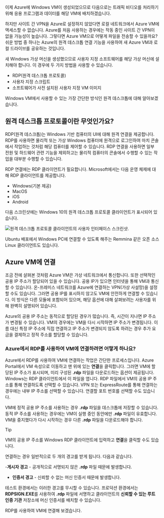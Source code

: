 이제 Azure에 Windows VM이 생성되었으므로 다음으로는 트래픽 비디오를 처리하기 위해 응용 프로그램과 데이터를 해당 VM에 배치하겠습니다. 

하지만 사이트 간 VPN을 Azure로 설정하지 않았다면 로컬 네트워크에서 Azure VM에 액세스할 수 없습니다. Azure를 처음 사용하는 경우에는 작동 중인 사이트 간 VPN이 없을 가능성이 높습니다. 그렇다면 Azure VM으로 어떻게 파일을 전송할 수 있을까요? 쉬운 방법 중 하나는 Azure의 원격 데스크톱 연결 기능을 사용하여 새 Azure VM과 로컬 드라이브를 공유하는 것입니다.

새 Windows 가상 머신을 생성했으므로 사용자 지정 소프트웨어를 해당 가상 머신에 설치해야 합니다. 이 경우에 두 가지 방법을 사용할 수 있습니다.

- RDP(원격 데스크톱 프로토콜)
- 사용자 지정 스크립트
- 소프트웨어가 사전 설치된 사용자 지정 VM 이미지

Windows VM에서 사용할 수 있는 가장 간단한 방식인 원격 데스크톱에 대해 알아보겠습니다.

## <a name="what-is-the-remote-desktop-protocol"></a>원격 데스크톱 프로토콜이란 무엇인가요?

RDP(원격 데스크톱)는 Windows 기반 컴퓨터의 UI에 대해 원격 연결을 제공합니다. RDP를 사용하면 물리적 또는 가상 Windows 컴퓨터에 원격으로 로그인하여 마치 콘솔에서 작업하는 것처럼 해당 컴퓨터를 제어할 수 있습니다. RDP 연결을 사용하면 일부 전원 및 하드웨어 관련 기능을 제외하고는 물리적 컴퓨터의 콘솔에서 수행할 수 있는 작업을 대부분 수행할 수 있습니다.

RDP 연결에는 RDP 클라이언트가 필요합니다. Microsoft에서는 다음 운영 체제에 대해 RDP 클라이언트를 제공합니다.

- Windows(기본 제공)
- MacOS
- iOS
- Android

다음 스크린샷에는 Windows 10의 원격 데스크톱 프로토콜 클라이언트가 표시되어 있습니다.

![원격 데스크톱 프로토콜 클라이언트의 사용자 인터페이스 스크린샷.](../media/4-rdp-client.png)

Ubuntu 배포에서 Windows PC에 연결할 수 있도록 해주는 Remmina 같은 오픈 소스 Linux 클라이언트도 있습니다.

## <a name="connecting-to-an-azure-vm"></a>Azure VM에 연결

조금 전에 살펴본 것처럼 Azure VM은 가상 네트워크에서 통신합니다. 또한 선택적인 공용 IP 주소가 할당되어 있을 수 있습니다. 공용 IP가 있으면 인터넷을 통해 VM과 통신할 수 있습니다. 온-프레미스 네트워크를 Azure에 연결하는 VPN(가상 사설망)을 설정할 수도 있습니다. 그러면 공용 IP를 표시하지 않고도 VM에 안전하게 연결할 수 있습니다. 이 방식은 다른 모듈에 포함되어 있으며, 해당 옵션에 대해 살펴보려는 사용자를 위해 완벽히 설명되어 있습니다.

Azure의 공용 IP 주소는 동적으로 할당된 경우가 많습니다. 즉, 시간이 지나면 IP 주소가 변경될 수 있습니다. VM의 경우에는 VM을 다시 시작하면 IP 주소가 변경됩니다. 이름 대신 특정 IP 주소에 직접 연결하고 IP 주소가 변경되지 않도록 하려는 경우 추가 요금을 결제하고 정적 주소를 할당할 수 있습니다.

### <a name="how-do-you-connect-to-a-vm-in-azure-using-rdp"></a>Azure에서 RDP를 사용하여 VM에 연결하려면 어떻게 하나요?

Azure에서 RDP를 사용하여 VM에 연결하는 작업은 간단한 프로세스입니다. Azure Portal에서 VM 속성으로 이동하고 맨 위에 있는 **연결**을 클릭합니다. 그러면 VM에 할당된 IP 주소가 표시되며, 미리 구성된 **.rdp** 파일을 다운로드하는 옵션이 제공됩니다. Windows는 RDP 클라이언트에서 이 파일을 엽니다. RDP 파일에서 VM의 공용 IP 주소를 통해 연결하도록 선택할 수 있습니다. VPN 또는 ExpressRoute를 통해 연결하는 경우에는 내부 IP 주소를 선택할 수 있습니다. 연결할 포트 번호를 선택할 수도 있습니다.

VM에 정적 공용 IP 주소를 사용하는 경우 **.rdp** 파일을 데스크톱에 저장할 수 있습니다. 동적 IP 주소를 사용하는 경우에는 VM이 실행 중인 동안에만 **.rdp** 파일이 유효합니다. VM을 중지했다가 다시 시작하는 경우 다른 **.rdp** 파일을 다운로드해야 합니다.

> [!TIP]
> VM의 공용 IP 주소를 Windows RDP 클라이언트에 입력하고 **연결**을 클릭할 수도 있습니다.

연결하는 경우 일반적으로 두 개의 경고를 받게 됩니다. 다음과 같습니다.

-**게시자 경고** - 공개적으로 서명되지 않은 **.rdp** 파일 때문에 발생합니다.
- **인증서 경고** - 신뢰할 수 없는 머신 인증서 때문에 발생합니다.

테스트 환경에서는 이러한 경고를 무시할 수 있습니다. 프로덕션 환경에서는 **RDPSIGN.EXE**를 사용하여 **.rdp** 파일에 서명하고 클라이언트의 **신뢰할 수 있는 루트 인증 기관** 저장소에 머신 인증서를 배치할 수 있습니다.

RDP를 사용하여 VM에 연결해 보겠습니다.